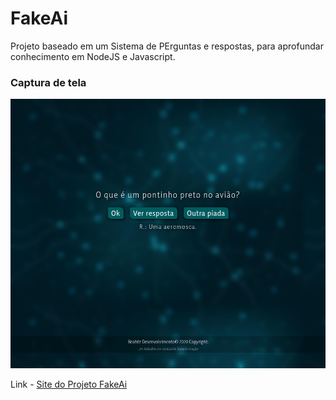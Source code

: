 # FakeAi

Projeto baseado em um Sistema de PErguntas e respostas, para aprofundar conhecimento em NodeJS e Javascript.

### Captura de tela

![](./capturadetela.png)

Link - [Site do Projeto FakeAi](https://beatrizuser.github.io/FakeAi/)
